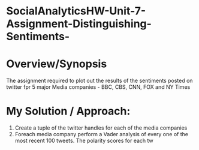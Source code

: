 # SocialAnalyticsHW-Unit-7-Assignment-Distinguishing-Sentiments-

# Overview/Synopsis
The assignment required to plot out the results of the sentiments posted on twitter fpr 5 major Media companies -
BBC, CBS, CNN, FOX and NY Times

# My Solution / Approach:
1. Create a tuple of the twitter handles for each of the media companies
2. Foreach media company perform a Vader analysis of every one of the most recent 100 tweets.
  The polarity scores for each tw

